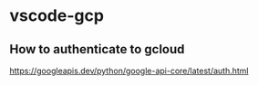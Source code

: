 # vscode-gcp

## How to authenticate to gcloud

https://googleapis.dev/python/google-api-core/latest/auth.html


